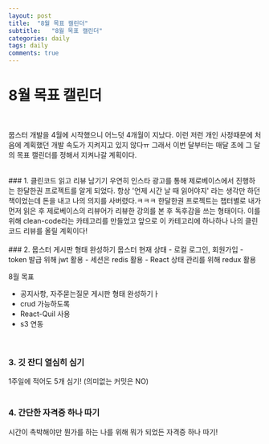 ```yaml
---
layout: post
title:  "8월 목표 캘린더"
subtitle:   "8월 목표 캘린더"
categories: daily
tags: daily
comments: true
---
```

# 8월 목표 캘린더
<br>

뭅스터 개발을 4월에 시작했으니 어느덧 4개월이 지났다.
이런 저런 개인 사정때문에 처음에 계획했던 개발 속도가 지켜지고 있지 않다ㅠ
그래서 이번 달부터는 매달 초에 그 달의 목표 캘린더를 정해서 지켜나갈 계획이다.

<br>
### 1. 클린코드 읽고 리뷰 남기기
우연히 인스타 광고를 통해 제로베이스에서 진행하는 한달한권 프로젝트를 알게 되었다.
항상 '언제 시간 날 때 읽어야지' 라는 생각만 하던 책이었는데 돈을 내고 나의 의지를 사버렸다.ㅋㅋㅋ
한달한권 프로젝트는 챕터별로 내가 먼저 읽은 후 제로베이스의 리뷰어가 리뷰한 강의를 본 후 독후감을 쓰는 형태이다.
이를 위해 clean-code라는 카테고리를 만들었고 앞으로 이 카테고리에 하나하나 나의 클린코드 리뷰를 올릴 계획이다!
<br>
<br>
### 2. 뭅스터 게시판 형태 완성하기
뭅스터 현재 상태
- 로컬 로그인, 회원가입
- token 발급 위해 jwt 활용
- 세션은 redis 활용
- React 상태 관리를 위해 redux 활용
<br>

8월 목표
- 공지사항, 자주묻는질문 게시판 형태 완성하기ㅏ
- crud 가능하도록
- React-Quil 사용
- s3 연동

<br>

### 3. 깃 잔디 열심히 심기
1주일에 적어도 5개 심기! (의미없는 커밋은 NO)
<br>
<br>

### 4. 간단한 자격증 하나 따기
시간이 촉박해야만 뭔가를 하는 나를 위해 뭐가 되었든 자격증 하나 따기!
